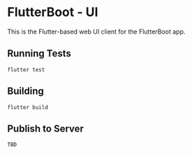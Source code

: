 # FlutterBoot - UI

This is the Flutter-based web UI client for the FlutterBoot app.

## Running Tests

    flutter test

## Building

    flutter build

## Publish to Server

    TBD